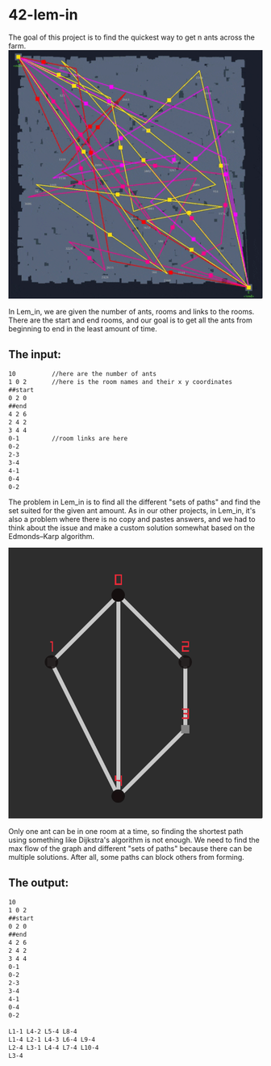 # 42-lem-in
The goal of this project is to find the quickest way to get n ants across the farm.
![Gif](box-220517-2345-01.gif)

In Lem_in, we are given the number of ants, rooms and links to the rooms. There are the start and end rooms, and our goal is to get all the ants from beginning to end in the least amount of time.
<h2>The input:</h2>

```
10          //here are the number of ants
1 0 2       //here is the room names and their x y coordinates
##start
0 2 0
##end
4 2 6
2 4 2
3 4 4
0-1         //room links are here
0-2
2-3
3-4
4-1
0-4
0-2
```

The problem in Lem_in is to find all the different "sets of paths" and find the set suited for the given ant amount. As in our other projects, in Lem_in, it's also a problem where there is no copy and pastes answers, and we had to think about the issue and make a custom solution somewhat based on the Edmonds–Karp algorithm.

![Screenshot](pic-selected-220518-2249-53.png)

Only one ant can be in one room at a time, so finding the shortest path using something like Dijkstra's algorithm is not enough. We need to find the max flow of the graph and different "sets of paths" because there can be multiple solutions. After all, some paths can block others from forming.
<h2>The output:</h2>

```
10
1 0 2
##start
0 2 0
##end
4 2 6
2 4 2
3 4 4
0-1
0-2
2-3
3-4
4-1
0-4
0-2

L1-1 L4-2 L5-4 L8-4
L1-4 L2-1 L4-3 L6-4 L9-4
L2-4 L3-1 L4-4 L7-4 L10-4
L3-4
```
